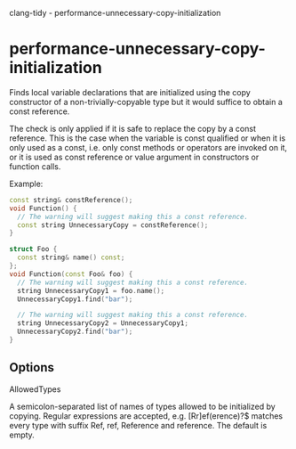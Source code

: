 clang-tidy - performance-unnecessary-copy-initialization

</div>

# performance-unnecessary-copy-initialization

Finds local variable declarations that are initialized using the copy
constructor of a non-trivially-copyable type but it would suffice to
obtain a const reference.

The check is only applied if it is safe to replace the copy by a const
reference. This is the case when the variable is const qualified or when
it is only used as a const, i.e. only const methods or operators are
invoked on it, or it is used as const reference or value argument in
constructors or function calls.

Example:

``` c++
const string& constReference();
void Function() {
  // The warning will suggest making this a const reference.
  const string UnnecessaryCopy = constReference();
}

struct Foo {
  const string& name() const;
};
void Function(const Foo& foo) {
  // The warning will suggest making this a const reference.
  string UnnecessaryCopy1 = foo.name();
  UnnecessaryCopy1.find("bar");

  // The warning will suggest making this a const reference.
  string UnnecessaryCopy2 = UnnecessaryCopy1;
  UnnecessaryCopy2.find("bar");
}
```

## Options

<div class="option">

AllowedTypes

A semicolon-separated list of names of types allowed to be initialized
by copying. Regular expressions are accepted, e.g.
<span class="title-ref">\[Rr\]ef(erence)?$</span> matches every type
with suffix <span class="title-ref">Ref</span>,
<span class="title-ref">ref</span>,
<span class="title-ref">Reference</span> and
<span class="title-ref">reference</span>. The default is empty.

</div>
